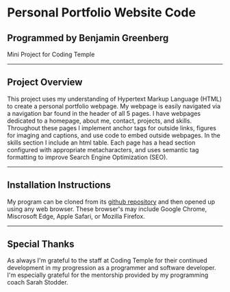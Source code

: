# Personal Portfolio Website Code
## Programmed by Benjamin Greenberg
Mini Project for Coding Temple

___
## Project Overview
This project uses my understanding of Hypertext Markup Language \(HTML\) to create a personal portfolio webpage. My webpage is easily navigated via a navigation bar found in the header of all 5 pages. I have webpages dedicated to a homepage, about me, contact, projects, and skills. Throughout these pages I implement anchor tags for outside links, figures for imaging and captions, and use code to embed outside webpages. In the skills section I include an html table. Each page has a head section configured with appropriate metacharacters, and uses semantic tag formatting to improve Search Engine Optimization \(SEO\).

___
## Installation Instructions
My program can be cloned from its [github repository](https://github.com/BGreenberg79/CT_Personal_Portfolio_Mini_Project) and then opened up using any web browser. These browser's may include Google Chrome, Miscrosoft Edge, Apple Safari, or Mozilla Firefox.

___
## Special Thanks
As always I'm grateful to the staff at Coding Temple for their continued development in my progression as a programmer and software developer. I'm especially grateful for the mentorship provided by my programming coach Sarah Stodder.
